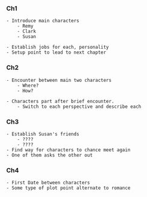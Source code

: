 ### Ch1

	- Introduce main characters 
		- Remy
		- Clark 
		- Susan

	- Establish jobs for each, personality
	- Setup point to lead to next chapter

### Ch2

	- Encounter between main two characters
		- Where? 
		- How? 

	- Characters part after brief encounter. 
		- Switch to each perspective and describe each

### Ch3

	- Establish Susan's friends
		- ????
		- ???? 
	- Find way for characters to chance meet again
	- One of them asks the other out  

### Ch4 

	- First Date between characters
	- Some type of plot point alternate to romance
